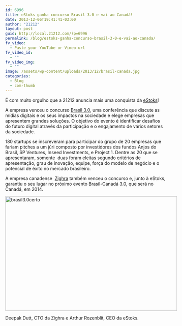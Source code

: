 ```yaml
---
id: 6996
title: eStoks ganha concurso Brasil 3.0 e vai ao Canadá!
date: 2013-12-06T19:41:41-03:00
author: "21212"
layout: post
guid: http://local.21212.com/?p=6996
permalink: /blog/estoks-ganha-concurso-brasil-3-0-e-vai-ao-canada/
fv_video:
  - Paste your YouTube or Vimeo url
fv_video_id:
  - ""
fv_video_img:
  - ""
image: /assets/wp-content/uploads/2013/12/brasil-canada.jpg
categories:
  - Blog
  - com-thumb
---
```

É com muito orgulho que a 21212 anuncia mais uma conquista da [eStoks](http://www.estoks.com.br/)!

A empresa venceu o concurso [Brasil 3.0](http://www.br30.org.br/), uma conferência que discute as mídias digitais e os seus impactos na sociedade e elege empresas que apresentem grandes soluções. O objetivo do evento é identificar desafios do futuro digital através da participação e o engajamento de vários setores da sociedade.

180 startups se inscreveram para participar do grupo de 20 empresas que fariam pitches a um júri composto por investidores dos fundos Anjos do Brasil, SP Ventures, Inseed Investments, e Project 1. Dentre as 20 que se apresentaram, somente  duas foram eleitas segundo critérios de apresentação, grau de inovação, equipe, força do modelo de negócio e o potencial de êxito no mercado brasileiro.

A empresa canadense  [Zighra](http://www.zighra.com/) também venceu o concurso e, junto à eStoks, garantiu o seu lugar no próximo evento Brasil-Canadá 3.0, que será no Canadá, em 2014.

<div id="attachment_6997" style="width: 550px" class="wp-caption aligncenter">
  <a href="http://local.21212.com/assets/wp-content/uploads/2013/12/brasil3.0certo.jpg"><img aria-describedby="caption-attachment-6997" class="size-full wp-image-6997" alt="brasil3.0certo" src="{{ site.url }}/assets/wp-content/uploads/2013/12/brasil3.0certo.jpg" width="540" height="360" srcset="{{ site.url }}/assets/wp-content/uploads/2013/12/brasil3.0certo.jpg 540w, {{ site.url }}/assets/wp-content/uploads/2013/12/brasil3.0certo-300x200.jpg 300w" sizes="(max-width: 540px) 100vw, 540px" /></a>

  <p id="caption-attachment-6997" class="wp-caption-text">
    Deepak Dutt, CTO da Zighra e Arthur Rozenblit, CEO da eStoks.
  </p>
</div>

&nbsp;

&nbsp;

&nbsp;